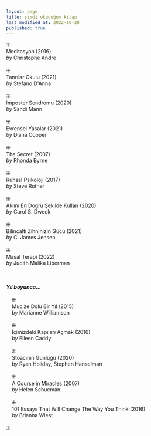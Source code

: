 ```yaml
---
layout: page  
title: şimdi okuduğum kitap  
last_modified_at: 2022-10-28
published: true  
---
```


⁜  
Meditasyon (2016)  
<i>by</i> Christophe Andre  
<br />
⁜  
Tanrılar Okulu (2021)  
<i>by</i> Stefano D'Anna  
<br />
⁜  
İmposter Sendromu (2020)  
<i>by</i> Sandi Mann  
<br />
⁜  
Evrensel Yasalar (2021)  
<i>by</i> Diana Cooper  
<br />
⁜  
The Secret (2007)  
<i>by</i> Rhonda Byrne  
<br />
⁜  
Ruhsal Psikoloji (2017)  
<i>by</i> Steve Rother  
<br />
⁜  
Aklını En Doğru Şekilde Kullan  (2020)  
<i>by</i> Carol S. Dweck    
<br />
⁜  
Bilinçaltı Zihninizin Gücü (2021)  
<i>by</i> C. James Jensen  
<br />
⁜  
Masal Terapi (2022)  
<i>by</i> Judith Malika Liberman    
<br />
&nbsp;  

<i><b>Yıl boyunca...</b></i>  
<br />
&nbsp; &nbsp; ⁜  
&nbsp; &nbsp; Mucize Dolu Bir Yıl (2015)  
&nbsp; &nbsp; <i>by</i> Marianne Williamson  
<br />
&nbsp; &nbsp; ⁜    
&nbsp; &nbsp; İçimizdeki Kapıları Açmak (2016)  
&nbsp; &nbsp; <i>by</i> Eileen Caddy  
<br />
&nbsp; &nbsp; ⁜  
&nbsp; &nbsp; Stoacının Günlüğü (2020)  
&nbsp; &nbsp; <i>by</i> Ryan Holiday, Stephen Hanselman  
<br />
&nbsp; &nbsp; ⁜  
&nbsp; &nbsp; A Course in Miracles (2007)  
&nbsp; &nbsp; <i>by</i> Helen Schucman    
<br />
&nbsp; &nbsp; ⁜  
&nbsp; &nbsp; 101 Essays That Will Change The Way You Think (2016)  
&nbsp; &nbsp; <i>by</i> Brianna Wiest  
<br />
⁜  
 
